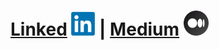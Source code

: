 # <a href="https://www.linkedin.com/in/graemejstirling/" title="LinkedIn">Linked</a> <img alt=":LinkedIN" src="/images/linkedin.png" width="38"> | <a href="https://medium.com/@gjstirling" title="Medium">Medium</a> <img alt=":Medium" src="/images/medium.png" width="40">
